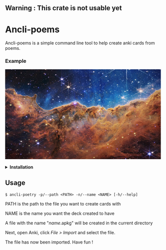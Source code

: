 ## **Warning : This crate is not usable yet**

# Ancli-poems

Ancli-poems is a simple command line tool to help create anki cards from poems.

### Example
![Example](example.png)

<details><summary><strong>Installation</strong></summary> 
<p> 

### Dependencies
#### *You will only need cargo and git for the installation process*

### Process

Git clone the repository and go into it

```console
$ git clone https://github.com/dazaisan99/ancli-poetry

$ cd ancli-poetry
```

Build the crate

```console
$ cargo build --release
```

Finally, move the executable in ```target/release``` to a directory in your path (e.g. /usr/bin/ for linux)
</p> 
</details>

## Usage

```console
$ ancli-poetry -p/--path <PATH> -n/--name <NAME> [-h/--help]
```

PATH is the path to the file you want to create cards with

NAME is the name you want the deck created to have

A file with the name "*name*.apkg" will be created in the current directory

Next, open Anki, click *File > Import* and select the file.

The file has now been imported. Have fun !